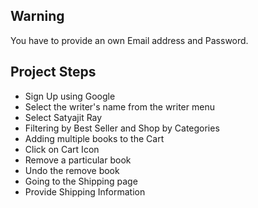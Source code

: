 ## Warning
You have to provide an own Email address and Password.

## Project Steps
- Sign Up using Google
- Select the writer's name from the writer menu
- Select Satyajit Ray
- Filtering by Best Seller and Shop by Categories
- Adding multiple books to the Cart
- Click on Cart Icon 
- Remove a particular book
- Undo the remove book
- Going to the Shipping page
- Provide Shipping Information